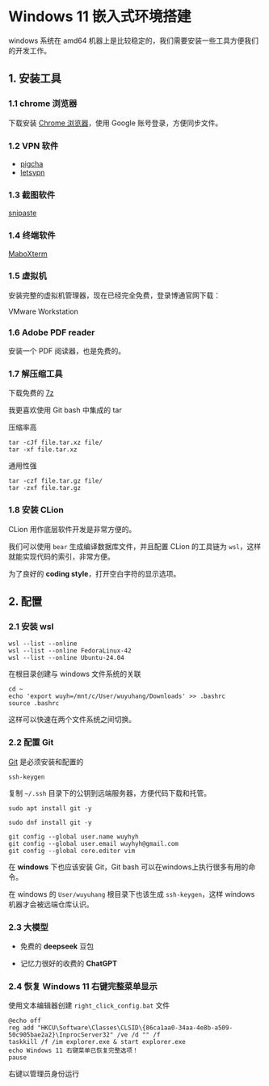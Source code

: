 # Windows 11 嵌入式环境搭建

windows 系统在 amd64 机器上是比较稳定的，我们需要安装一些工具方便我们的开发工作。

## 1. 安装工具

### 1.1 chrome 浏览器

下载安装 [Chrome 浏览器](https://www.google.com/intl/zh-CN/chrome/)，使用 Google 账号登录，方便同步文件。

### 1.2 VPN 软件

- [pigcha](https://web.marslinkvpn.com/)
- [letsvpn](https://www.nletsb.com/)

### 1.3 截图软件

[snipaste](https://zh.snipaste.com/download.html)

### 1.4 终端软件

[MaboXterm](https://mobaxterm.mobatek.net/download.html)

### 1.5 虚拟机

安装完整的虚拟机管理器，现在已经完全免费，登录博通官网下载：

VMware Workstation

### 1.6 Adobe PDF reader

安装一个 PDF 阅读器，也是免费的。

### 1.7 解压缩工具

下载免费的 [7z](https://www.7-zip.org/)

我更喜欢使用 Git bash 中集成的 tar

压缩率高

```text
tar -cJf file.tar.xz file/
tar -xf file.tar.xz
```

通用性强

```text
tar -czf file.tar.gz file/
tar -zxf file.tar.gz
```

### 1.8 安装 CLion

CLion 用作底层软件开发是非常方便的。

我们可以使用 `bear` 生成编译数据库文件，并且配置 CLion 的工具链为 `wsl`，这样就能实现代码的索引，非常方便。

为了良好的 **coding style**，打开空白字符的显示选项。

## 2. 配置

### 2.1 安装 wsl

```text
wsl --list --online
wsl --list --online FedoraLinux-42
wsl --list --online Ubuntu-24.04
```

在根目录创建与 windows 文件系统的关联

```text
cd ~
echo 'export wuyh=/mnt/c/User/wuyuhang/Downloads' >> .bashrc
source .bashrc
```

这样可以快速在两个文件系统之间切换。

### 2.2 配置 Git

[Git](https://git-scm.com/install/windows) 是必须安装和配置的

```text
ssh-keygen
```

复制 `~/.ssh` 目录下的公钥到远端服务器，方便代码下载和托管。

```text
sudo apt install git -y
```

```text
sudo dnf install git -y
```

```text
git config --global user.name wuyhyh
git config --global user.email wuyhyh@gmail.com
git config --global core.editor vim
```

在 **windows** 下也应该安装 Git，Git bash 可以在windows上执行很多有用的命令。

在 windows 的 `User/wuyuhang` 根目录下也该生成 `ssh-keygen`，这样 windows 机器才会被远端仓库认识。

### 2.3 大模型

- 免费的 **deepseek** 豆包

- 记忆力很好的收费的 **ChatGPT**

### 2.4 恢复 Windows 11 右键完整菜单显示

使用文本编辑器创建 `right_click_config.bat` 文件

```text
@echo off
reg add "HKCU\Software\Classes\CLSID\{86ca1aa0-34aa-4e8b-a509-50c905bae2a2}\InprocServer32" /ve /d "" /f
taskkill /f /im explorer.exe & start explorer.exe
echo Windows 11 右键菜单已恢复完整选项！
pause
```

右键以管理员身份运行

